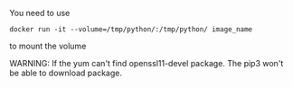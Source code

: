 You need to use
```shell
docker run -it --volume=/tmp/python/:/tmp/python/ image_name
```
to mount the volume

WARNING: If the yum can't find openssl11-devel package. The pip3 won't be able to download package.
